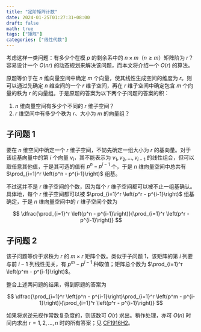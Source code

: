 ```yaml
---
title: "定阶矩阵计数"
date: 2024-01-25T01:27:31+08:00
draft: false
math: true
tags: ["矩阵"]
categories: ["线性代数"]
---
```


考虑这样一类问题：有多少个在模 $p$ 的剩余系中的 $n \times m$（$n \ge m$）矩阵阶为 $r$？容易设计一个 $O(nr)$ 的动态规划来解决该问题，而本文将介绍一个 $O(r)$ 的算法。

原题等价于在 $n$ 维向量空间中确定 $m$ 个向量，使其线性生成空间的维度为 $r$。则可以通过先确定 $n$ 维空间的一个 $r$ 维子空间，再在 $r$ 维子空间中确定包含 $m$ 个向量的秩为 $r$ 的向量组。于是原题的答案为以下两个子问题的答案的积：

1. $n$ 维向量空间有多少个不同的 $r$ 维子空间？
2. $r$ 维空间中有多少个秩为 $r$、大小为 $m$ 的向量组？

## 子问题 1

要在 $n$ 维空间中确定一个 $r$ 维子空间，不妨先确定一组大小为 $r$ 的基向量。对于该组基向量中的第 $i$ 个向量 $v_i$，其不能表示为 $v_1, v_2, \ldots, v_{i-1}$ 的线性组合，但可以取任意其他值，于是其可选的值有 $p^n - p^{i-1}$ 个，于是 $n$ 维向量空间中总共有 $\prod_{i=1}^r \left(p^n - p^{i-1}\right)$ 组基。

不过这并不是 $r$ 维子空间的个数，因为每个 $r$ 维子空间都可以被不止一组基确认。具体地，每个 $r$ 维子空间都可以被 $\prod_{i=1}^r \left(p^r - p^{i-1}\right)$ 组基确定，于是 $n$ 维向量空间中的 $r$ 维子空间个数为

$$
\dfrac{\prod_{i=1}^r \left(p^n - p^{i-1}\right)}{\prod_{i=1}^r \left(p^r - p^{i-1}\right)}
$$

## 子问题 2

该子问题等价于求秩为 $r$ 的 $m \times r$ 矩阵个数。类似于子问题 1，该矩阵的第 $i$ 列要与前 $i-1$ 列线性无关，有 $p^m - p^{i-1}$ 种取值；矩阵总个数为 $\prod_{i=1}^r \left(p^m - p^{i-1}\right)$。

整合上述两问题的结果，得到原题的答案为

$$
\dfrac{\prod_{i=1}^r \left(p^n - p^{i-1}\right)\prod_{i=1}^r \left(p^m - p^{i-1}\right)}{\prod_{i=1}^r \left(p^r - p^{i-1}\right)}
$$

如果将求逆元视作常数复杂度的，则该数可 $O(r)$ 求出。稍作处理，亦可 $O(n)$ 时间内求出 $r=1,2,\ldots,n$ 时的所有答案；见 [CF1916H2](https://codeforces.com/contest/1916/problem/H2)。